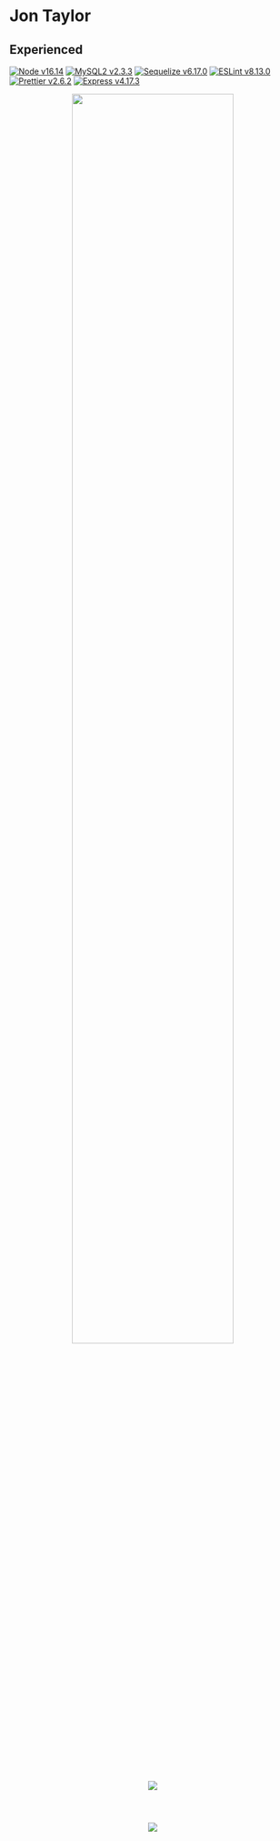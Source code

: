 # Jon Taylor
## Experienced
[![Node v16.14 ](https://img.shields.io/badge/Node%20v16.14-339933?labelColor=ffffff&style=plastic&logo=node.js&logoColor=339933 'Node.JS')](https://nodejs.org/)
[![MySQL2 v2.3.3](https://img.shields.io/badge/MySQL2%20v2.3.3-00d1b2?labelColor=ffffff&style=plastic&logo=MySQL 'NodeJS Website')](https://www.npmjs.com/package/mysql2)
[![Sequelize v6.17.0](https://img.shields.io/badge/Sequelize%20v6.17.0-52b0e7?labelColor=ffffff&style=plastic&logo=sequelize&logoColor=52b0e7 'Sequelize NPM')](https://sequelize.org/)
[![ ESLint v8.13.0](https://img.shields.io/badge/ESLint%20v8.13.0-3a33d1?labelColor=ffffff&style=plastic&logo=eslint&logoColor=3a33d1)](https://eslint.org/)
[![ Prettier v2.6.2](https://img.shields.io/badge/Prettier%20v2.6.2-c596c7?labelColor=ffffff&style=plastic&logo=prettier&logoColor=c596c7)](https://prettier.io/)
[![Express v4.17.3](https://img.shields.io/badge/Express-v4.17.3-00e1ff?style=plastic 'Express Website' )](http://expressjs.com/)

<p align="center">
  <a style="margin: 20px;" href="https://devjontaylor.com" target="_blank"><img width="75%" src="https://devjontaylor.com/assets/logo.2ad8286e.svg" /></a>
  <br />
  <br />
  <img style="margin: 20px;" src="https://github-readme-stats.vercel.app/api/top-langs/?username=devjontaylor&lang_count=10&theme=vue-dark&layout=compact" />
  <br />
  <br />
  <img style="margin: 20px;" src="https://github-readme-stats.vercel.app/api?username=devjontaylor&theme=vue-dark&custom_title=Jon%20Taylor%20Automate%20Everything">
</p>

